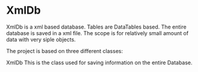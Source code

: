 # XmlDb


XmlDb is a xml based database. Tables are DataTables based. The entire database is saved in a xml file.
The scope is for relatively small amount of data with very siple objects.

The project is based on three different classes:



XmlDb
This is the class used for saving information on the entire Database. 
